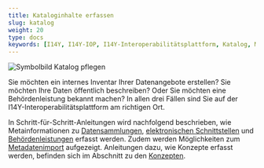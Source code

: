 ```yaml
---
title: Kataloginhalte erfassen
slug: katalog
weight: 20
type: docs
keywords: [I14Y, I14Y-IOP, I14Y-Interoperabilitätsplattform, Katalog, Metadaten, erfassen]
---
```


![Symbolbild Katalog pflegen](/handbook/img/i14y_katalog.png)

Sie möchten ein internes Inventar Ihrer Datenangebote erstellen? Sie möchten Ihre Daten öffentlich beschreiben? Oder Sie möchten eine Behördenleistung bekannt machen? In allen drei Fällen sind Sie auf der I14Y-Interoperabilitätsplattform am richtigen Ort. 

In Schritt-für-Schritt-Anleitungen wird nachfolgend beschrieben, wie Metainformationen zu [Datensammlungen](/handbook/de/publikation/katalog/datensammlung/), [elektronischen Schnittstellen](/handbook/de/publikation/katalog/datendienst/) und [Behördenleistungen](/handbook/de/publikation/katalog/3_publicservice/) erfasst werden. Zudem werden Möglichkeiten zum [Metadatenimport](/handbook/de/publikation/katalog/api/) aufgezeigt. Anleitungen dazu, wie Konzepte erfasst werden, befinden sich im Abschnitt zu den [Konzepten](/handbook/de/publikation/konzepte/). 